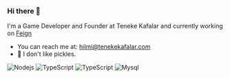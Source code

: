 ### Hi there 👋
I'm a Game Developer and Founder at Teneke Kafalar and currently working on [Feign](https://store.steampowered.com/app/1436990/Feign/?l=turkish)
- You can reach me at: hilmi@tenekekafalar.com
- 🥒 I don't like pickles.
<p>
  <img alt="Nodejs" src="https://img.shields.io/badge/-Nodejs-43853d?style=flat-square&logo=Node.js&logoColor=white" />
  <img alt="TypeScript" src="https://shields.io/badge/TypeScript-3178C6?logo=TypeScript&logoColor=FFF&style=flat-square" />
  <img alt="TypeScript" src="https://img.shields.io/badge/C%23-%23239120.svg?logo=c-sharp&logoColor=FFF&style=flat-square" />
  <img alt="Mysql" src="https://shields.io/badge/MYSQL-3178C6?logo=mysql&logoColor=FFF&style=flat-square" />
</p>
<!--
**hilminamli/hilminamli** is a ✨ _special_ ✨ repository because its `README.md` (this file) appears on your GitHub profile.

Here are some ideas to get you started:


- 🌱 I’m currently learning ...
- 👯 I’m looking to collaborate on ...
- 🤔 I’m looking for help with ...
- 💬 Ask me about ...
- 📫 How to reach me: ...
- 😄 Pronouns: ...
- ⚡ Fun fact: ...
-->
